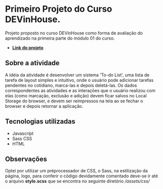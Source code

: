 # Primeiro Projeto do Curso DEVinHouse.
 Projeto proposto no curso DEVinHouse como forma de avaliação do aprendizado na primeira parte do módulo 01 do curso.
* **[Link do projeto](https://lmsilvano.github.io/Atividade_To-do-DEVinHouse/)**


## Sobre a atividade
A idéia da atividade é desenvolver um sistema 'To-do List', uma lista de tarefa de layout simples e intuitivo, onde o usuário pode adicionar tarefas pendentes no cotidiano, marca-las e depois deletá-las. 
Os dados correspondentes as atividades e as interações que o usuário realizou com elas (como marcação, exclusão e adição) devem ficar salvos no Local Storage do browser, e devem ser reimpressos na tela ao se fechar o browser e depois retornar a aplicação.

## Tecnologias utilizadas
* Javascript
* Sass CSS
* HTML

## Observações
Optei por utilizar um préprocessador de CSS, o Sass, na estilização da página, logo, para conferir o código devidamente comentado deve-se ir até o arquivo **style.scss**
que se encontra no seguinte diretório */assets/css/*
